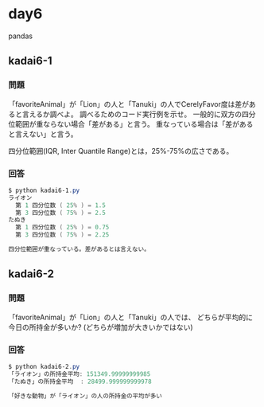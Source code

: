 # day6

pandas

## kadai6-1

### 問題

「favoriteAnimal」が「Lion」の人と「Tanuki」の人でCerelyFavor度は差があると言えるか調べよ。
調べるためのコード実行例を示せ。
一般的に双方の四分位範囲が重ならない場合「差がある」と言う。
重なっている場合は「差があると言えない」と言う。

四分位範囲(IQR, Inter Quantile Range)とは，25%-75%の広さである。

### 回答

```powershell
$ python kadai6-1.py
ライオン
  第 1 四分位数 ( 25% ) = 1.5
  第 3 四分位数 ( 75% ) = 2.5
たぬき
  第 1 四分位数 ( 25% ) = 0.75
  第 3 四分位数 ( 75% ) = 2.25

四分位範囲が重なっている。差があるとは言えない。
```

## kadai6-2

### 問題

「favoriteAnimal」が「Lion」の人と「Tanuki」の人では、
どちらが平均的に今日の所持金が多いか?
(どちらが増加が大きいかではない)

### 回答

```powershell
$ python kadai6-2.py
「ライオン」の所持金平均: 151349.99999999985
「たぬき」の所持金平均  : 28499.999999999978

「好きな動物」が「ライオン」の人の所持金の平均が多い
```


